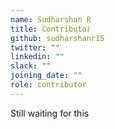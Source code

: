 ```yaml
---
name: Sudharshan R
title: Contributor
github: sudharshanr15
twitter: ""
linkedin: ""
slack: ""
joining_date: ""
role: contributor
---
```


Still waiting for this
